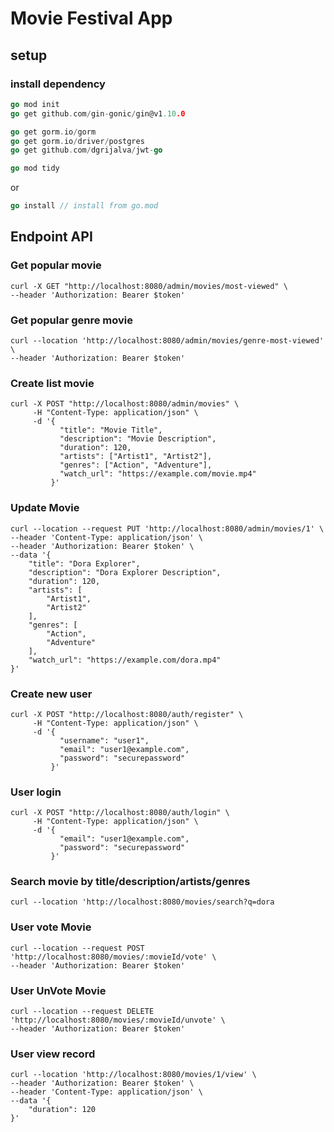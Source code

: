 # Movie Festival App

## setup
### install dependency

```go
go mod init
go get github.com/gin-gonic/gin@v1.10.0

go get gorm.io/gorm
go get gorm.io/driver/postgres
go get github.com/dgrijalva/jwt-go

go mod tidy
```
or
```go
go install // install from go.mod
```

## Endpoint API
### Get popular movie
```shell
curl -X GET "http://localhost:8080/admin/movies/most-viewed" \
--header 'Authorization: Bearer $token'
```

### Get popular genre movie
```shell
curl --location 'http://localhost:8080/admin/movies/genre-most-viewed' \
--header 'Authorization: Bearer $token'
```

### Create list movie
```shell
curl -X POST "http://localhost:8080/admin/movies" \
     -H "Content-Type: application/json" \
     -d '{
           "title": "Movie Title",
           "description": "Movie Description",
           "duration": 120,
           "artists": ["Artist1", "Artist2"],
           "genres": ["Action", "Adventure"],
           "watch_url": "https://example.com/movie.mp4"
         }'
```

### Update Movie
```shell
curl --location --request PUT 'http://localhost:8080/admin/movies/1' \
--header 'Content-Type: application/json' \
--header 'Authorization: Bearer $token' \
--data '{
    "title": "Dora Explorer",
    "description": "Dora Explorer Description",
    "duration": 120,
    "artists": [
        "Artist1",
        "Artist2"
    ],
    "genres": [
        "Action",
        "Adventure"
    ],
    "watch_url": "https://example.com/dora.mp4"
}'
```

### Create new user
```shell
curl -X POST "http://localhost:8080/auth/register" \
     -H "Content-Type: application/json" \
     -d '{
           "username": "user1", 
           "email": "user1@example.com",
           "password": "securepassword"
         }'
```

### User login
```shell
curl -X POST "http://localhost:8080/auth/login" \
     -H "Content-Type: application/json" \
     -d '{
           "email": "user1@example.com",
           "password": "securepassword"
         }'
```

### Search movie by title/description/artists/genres
```shell
curl --location 'http://localhost:8080/movies/search?q=dora
```

### User vote Movie
```shell
curl --location --request POST 'http://localhost:8080/movies/:movieId/vote' \
--header 'Authorization: Bearer $token'
```

### User UnVote Movie
```shell
curl --location --request DELETE 'http://localhost:8080/movies/:movieId/unvote' \
--header 'Authorization: Bearer $token'
```

### User view record
```shell
curl --location 'http://localhost:8080/movies/1/view' \
--header 'Authorization: Bearer $token' \
--header 'Content-Type: application/json' \
--data '{
    "duration": 120
}'
```
